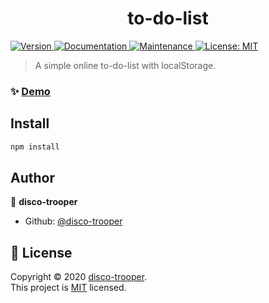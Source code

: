 <h1 align="center">to-do-list</h1>
<p>
  <a href="https://www.npmjs.com/package/to-do-list" target="_blank">
    <img alt="Version" src="https://img.shields.io/npm/v/to-do-list.svg">
  </a>
  <a href="https://github.com/disco-trooper/to-do-list#readme" target="_blank">
    <img alt="Documentation" src="https://img.shields.io/badge/documentation-yes-brightgreen.svg" />
  </a>
  <a href="https://github.com/disco-trooper/to-do-list/graphs/commit-activity" target="_blank">
    <img alt="Maintenance" src="https://img.shields.io/badge/Maintained%3F-yes-green.svg" />
  </a>
  <a href="https://github.com/disco-trooper/to-do-list/blob/master/LICENSE" target="_blank">
    <img alt="License: MIT" src="https://img.shields.io/github/license/disco-trooper/to-do-list" />
  </a>
</p>

> A simple online to-do-list with localStorage.

### ✨ [Demo](https://disco-trooper.github.io/to-do-list/)

## Install

```sh
npm install
```

## Author

👤 **disco-trooper**

* Github: [@disco-trooper](https://github.com/disco-trooper)

## 📝 License

Copyright © 2020 [disco-trooper](https://github.com/disco-trooper).<br />
This project is [MIT](https://github.com/disco-trooper/to-do-list/blob/master/LICENSE) licensed.